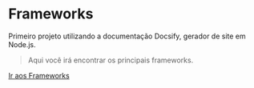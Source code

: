 # Frameworks

Primeiro projeto utilizando a documentação Docsify, gerador de site em Node.js.

> Aqui você irá encontrar os principais frameworks.

[Ir aos Frameworks](framework.md)
